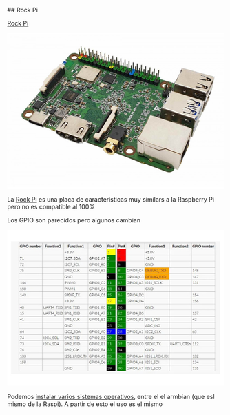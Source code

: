 ## Rock Pi

[Rock Pi](https://tienda.bricogeek.com/compatibles-raspberry/1651-rock-pi-4-modelo-b-4gb.html)

![](./images/rock-pi-4-modelo-b-4gb.jpeg)

La [Rock Pi](https://wiki.radxa.com/Rockpi4) es una placa de características muy similars a la Raspberry Pi pero no es compatible al 100%

Los GPIO son parecidos pero algunos cambian

![](./images/rock-pi-4-modelo-b-4gb-gpio.jpeg)

Podemos [instalar varios sistemas operativos](https://wiki.radxa.com/Rockpi4/downloads), entre el el armbian (que esl mismo de la Raspi). A partir de esto el uso es el mismo 